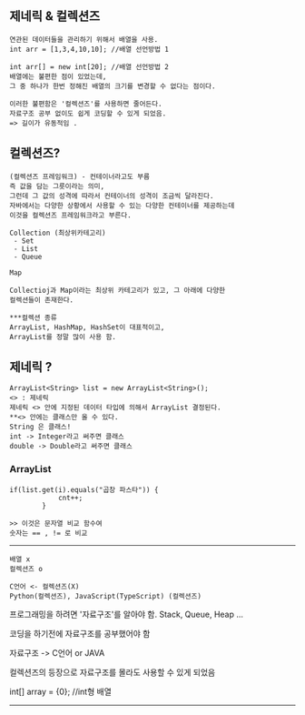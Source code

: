 ## 제네릭 & 컬렉션즈  
    연관된 데이터들을 관리하기 위해서 배열을 사용.
    int arr = [1,3,4,10,10]; //배열 선언방법 1

    int arr[] = new int[20]; //배열 선언방법 2
    배열에는 불편한 점이 있었는데, 
    그 중 하나가 한번 정해진 배열의 크기를 변경할 수 없다는 점이다.

    이러한 불편함은 '컬렉션즈'를 사용하면 줄어든다.
    자료구조 공부 없이도 쉽게 코딩할 수 있게 되었음.
    => 길이가 유동적임 .



## 컬렉션즈?
    (컬렉션즈 프레임워크) - 컨테이너라고도 부름
    즉 값을 담는 그릇이라는 의미,
    그런데 그 값의 성격에 따라서 컨테이너의 성격이 조금씩 달라진다.
    자바에서는 다양한 상황에서 사용할 수 있는 다양한 컨테이너를 제공하는데 
    이것을 컬렉션즈 프레임워크라고 부른다.

    Collection (최상위카테고리)
     - Set
     - List
     - Queue

    Map

    Collectioj과 Map이라는 최상위 카테고리가 있고, 그 아래에 다양한
    컬렉션들이 존재한다.

    ***컬렉션 종류
    ArrayList, HashMap, HashSet이 대표적이고,
    ArrayList를 정말 많이 사용 함.


## 제네릭 ?
    ArrayList<String> list = new ArrayList<String>();
    <> : 제네릭
    제네릭 <> 안에 지정된 데이터 타입에 의해서 ArrayList 결정된다.
    **<> 안에는 클래스만 올 수 있다.
    String 은 클래스!
    int -> Integer라고 써주면 클래스
    double -> Double라고 써주면 클래스

### ArrayList
    if(list.get(i).equals("곱창 파스타")) {
				cnt++;
			}
    
    >> 이것은 문자열 비교 함수여
    숫자는 == , != 로 비교
---
```
배열 x
컬렉션즈 o

C언어 <- 컬렉션즈(X)
Python(컬렉션즈), JavaScript(TypeScript) (컬렉션즈)
```
  
프로그래밍을 하려면 '자료구조'를 알아야 함.
Stack, Queue, Heap ...

코딩을 하기전에 자료구조를 공부했어야 함

자료구조 -> C언어 or JAVA

컬렉션즈의 등장으로 자료구조를 몰라도 사용할 수 있게 되었음


int[] array = {0}; //int형 배열

---
